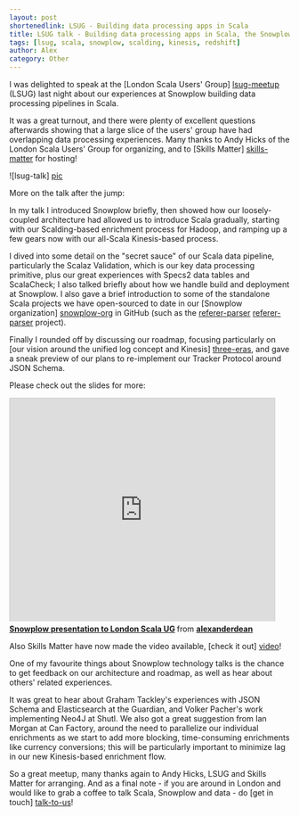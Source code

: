 ```yaml
---
layout: post
shortenedlink: LSUG - Building data processing apps in Scala
title: LSUG talk - Building data processing apps in Scala, the Snowplow experience
tags: [lsug, scala, snowplow, scalding, kinesis, redshift]
author: Alex
category: Other
---
```


I was delighted to speak at the [London Scala Users' Group] [lsug-meetup] (LSUG) last night about our experiences at Snowplow building data processing pipelines in Scala.

It was a great turnout, and there were plenty of excellent questions afterwards showing that a large slice of the users' group have had overlapping data processing experiences. Many thanks to Andy Hicks of the London Scala Users' Group for organizing, and to [Skills Matter] [skills-matter] for hosting!

![lsug-talk] [pic]

More on the talk after the jump:

<!--more-->

In my talk I introduced Snowplow briefly, then showed how our loosely-coupled architecture had allowed us to introduce Scala gradually, starting with our Scalding-based enrichment process for Hadoop, and ramping up a few gears now with our all-Scala Kinesis-based process.

I dived into some detail on the "secret sauce" of our Scala data pipeline, particularly the Scalaz Validation, which is our key data processing primitive, plus our great experiences with Specs2 data tables and ScalaCheck; I also talked briefly about how we handle build and deployment at Snowplow. I also gave a brief introduction to some of the standalone Scala projects we have open-sourced to date in our [Snowplow organization] [snowplow-org] in GitHub (such as the [referer-parser] [referer-parser] project).

Finally I rounded off by discussing our roadmap, focusing particularly on [our vision around the unified log concept and Kinesis] [three-eras], and gave a sneak preview of our plans to re-implement our Tracker Protocol around JSON Schema.

Please check out the slides for more:

<iframe src="http://www.slideshare.net/slideshow/embed_code/31933912" width="476" height="400" frameborder="0" marginwidth="0" marginheight="0" scrolling="no" style="border:1px solid #CCC;border-width:1px 1px 0;margin-bottom:5px" > </iframe> 

<div style="margin-bottom:5px"> <strong> <a href="http://www.slideshare.net/alexanderdean/data-processing-with-scala-the-snowplow-experience" title="Snowplow presentation to London Scala UG" target="_blank">Snowplow presentation to London Scala UG</a> </strong> from <strong><a href="http://www.slideshare.net/alexanderdean" target="_blank">alexanderdean</a></strong> </div>

Also Skills Matter have now made the video available, [check it out] [video]!

One of my favourite things about Snowplow technology talks is the chance to get feedback on our architecture and roadmap, as well as hear about others' related experiences.

It was great to hear about Graham Tackley's experiences with JSON Schema and Elasticsearch at the Guardian, and Volker Pacher's work implementing Neo4J at Shutl. We also got a great suggestion from Ian Morgan at Can Factory, around the need to parallelize our individual enrichments as we start to add more blocking, time-consuming enrichments like currency conversions; this will be particularly important to minimize lag in our new Kinesis-based enrichment flow.

So a great meetup, many thanks again to Andy Hicks, LSUG and Skills Matter for arranging. And as a final note - if you are around in London and would like to grab a coffee to talk Scala, Snowplow and data - do [get in touch] [talk-to-us]!

[lsug-meetup]: http://www.meetup.com/london-scala/
[skills-matter]: https://skillsmatter.com/
[pic]: /assets/img/blog/2014/03/lsug-talk.jpg

[snowplow-org]: https://github.com/snowplow/
[referer-parser]: https://github.com/snowplow/referer-parser
[three-eras]: /blog/2014/01/20/the-three-eras-of-business-data-processing/

[video]: https://skillsmatter.com/skillscasts/5063-building-data-processing-applications-in-scala-the-snowplow-experience#video
[talk-to-us]: https://github.com/snowplow/snowplow/wiki/Talk-to-us
